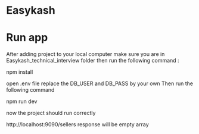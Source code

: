 # Easykash

# Run app

After adding project to your local computer
make sure you are in Easykash_technical_interview folder then
run the following command :

npm install 

open .env file
replace the DB_USER and DB_PASS by your own Then run the following command

npm run dev

now the project should run correctly

http://localhost:9090/sellers
response will be empty array
